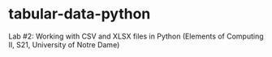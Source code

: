 # tabular-data-python
Lab #2: Working with CSV and XLSX files in Python (Elements of Computing II, S21, University of Notre Dame)
